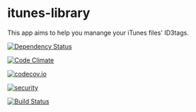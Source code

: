 # itunes-library
This app aims to help you manange your iTunes files' ID3tags.

[![Dependency Status](https://gemnasium.com/jeremyjousse/itunes-library.svg)](https://gemnasium.com/jeremyjousse/itunes-library)

[![Code Climate](https://codeclimate.com/github/jeremyjousse/itunes-library/badges/gpa.svg)](https://codeclimate.com/github/jeremyjousse/itunes-library)

[![codecov.io](https://codecov.io/github/jeremyjousse/itunes-library/coverage.svg?branch=master)](https://codecov.io/github/jeremyjousse/itunes-library?branch=master)

[![security](https://hakiri.io/github/jeremyjousse/itunes-library/master.svg)](https://hakiri.io/github/jeremyjousse/itunes-library/master)

[![Build Status](https://travis-ci.org/jeremyjousse/itunes-library.svg)](https://travis-ci.org/jeremyjousse/itunes-library)

